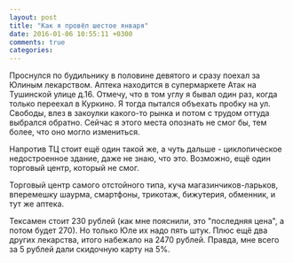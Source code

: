 ```yaml
---
layout: post
title: "Как я провёл шестое января"
date: 2016-01-06 10:55:11 +0300
comments: true
categories: 
---
```

Проснулся по будильнику в половине девятого и сразу поехал за Юлиным лекарством. Аптека находится в супермаркете Атак на Тушинской улице д.16. Отмечу, что в том углу я бывал один раз, когда только переехал в Куркино. Я тогда пытался объехать пробку на ул. Свободы, влез в закоулки какого-то рынка и потом с трудом оттуда выбрался обратно. Сейчас я этого места опознать не смог бы, тем более, что оно могло измениться.

Напротив ТЦ стоит ещё один такой же, а чуть дальше - циклопическое недостроенное здание, даже не знаю, что это. Возможно, ещё один торговый центр, который не смог.
 
Торговый центр самого отстойного типа, куча магазинчиков-ларьков, вперемешку шаурма, смартфоны, трикотаж, бижутерия, обменник, и тут же аптека. 

Тексамен стоит 230 рублей (как мне пояснили, это "последняя цена", а потом будет 270). Но только Юле их надо пять штук. Плюс ещё два других лекарства, итого набежало на 2470 рублей. Правда, мне всего за 5 рублей дали скидочную карту на 5%.